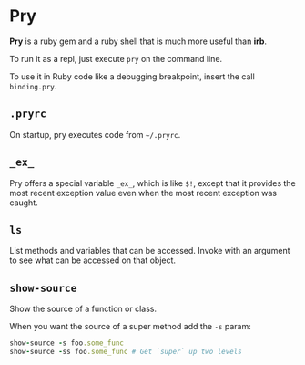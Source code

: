 # Pry

**Pry** is a ruby gem and a ruby shell that is much more useful than **irb**.

To run it as a repl, just execute `pry` on the command line.

To use it in Ruby code like a debugging breakpoint, insert the call `binding.pry`.

## `.pryrc`
On startup, pry executes code from `~/.pryrc`.

## `_ex_`
Pry offers a special variable `_ex_`, which is like `$!`, except that it provides the most recent exception value even when the most recent exception was caught.

## `ls`
List methods and variables that can be accessed. Invoke with an argument to see what can be accessed on that object.

## `show-source`
Show the source of a function or class.

When you want the source of a super method add the `-s` param:
```ruby
show-source -s foo.some_func
show-source -ss foo.some_func # Get `super` up two levels
```
